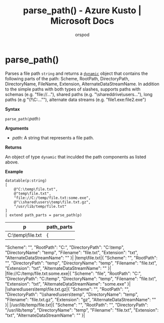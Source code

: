 ﻿---
title: parse_path() - Azure Kusto | Microsoft Docs
description: This article describes parse_path() in Azure Kusto.
author: orspod
ms.author: v-orspod
ms.reviewer: mblythe
ms.service: kusto
ms.topic: reference
ms.date: 09/24/2018
---
# parse_path()

Parses a file path `string` and returns a [`dynamic`](./scalar-data-types/dynamic.md) object that contains the following parts of the path: 
Scheme, RootPath, DirectoryPath, DirectoryName, FileName, Extension, AlternateDataStreamName.
In addition to the simple paths with both types of slashes, supports paths with schemas (e.g. "file://..."), shared paths (e.g. "\\shareddrive\users..."), long paths (e.g "\\?\C:...""), alternate data streams (e.g. "file1.exe:file2.exe")

**Syntax**

`parse_path(`*path*`)`

**Arguments**

* *path*: A string that represents a file path.

**Returns**

An object of type `dynamic` that inculded the path components as listed above.

**Example**

<!-- csl: https://help.kusto.windows.net/Samples -->
```kusto
datatable(p:string) 
[
    @"C:\temp\file.txt",
    @"temp\file.txt",
    "file://C:/temp/file.txt:some.exe",
    @"\\shared\users\temp\file.txt.gz",
    "/usr/lib/temp/file.txt"
]
| extend path_parts = parse_path(p)

```

|p|path_parts|
|---|---|
|C:\temp\file.txt|{
  "Scheme": "",
  "RootPath": "C:",
  "DirectoryPath": "C:\\temp",
  "DirectoryName": "temp",
  "Filename": "file.txt",
  "Extension": "txt",
  "AlternateDataStreamName": ""
}|
|temp\file.txt|{
  "Scheme": "",
  "RootPath": "",
  "DirectoryPath": "temp",
  "DirectoryName": "temp",
  "Filename": "file.txt",
  "Extension": "txt",
  "AlternateDataStreamName": ""
}|
|file://C:/temp/file.txt:some.exe|{
  "Scheme": "file",
  "RootPath": "C:",
  "DirectoryPath": "C:/temp",
  "DirectoryName": "temp",
  "Filename": "file.txt",
  "Extension": "txt",
  "AlternateDataStreamName": "some.exe"
}|
|\\shared\users\temp\file.txt.gz|{
  "Scheme": "",
  "RootPath": "",
  "DirectoryPath": "\\\\shared\\users\\temp",
  "DirectoryName": "temp",
  "Filename": "file.txt.gz",
  "Extension": "gz",
  "AlternateDataStreamName": ""
}|
|/usr/lib/temp/file.txt|{
  "Scheme": "",
  "RootPath": "",
  "DirectoryPath": "/usr/lib/temp",
  "DirectoryName": "temp",
  "Filename": "file.txt",
  "Extension": "txt",
  "AlternateDataStreamName": ""
}|
